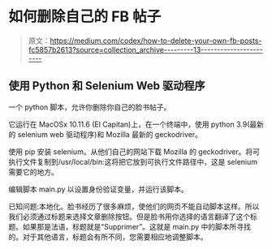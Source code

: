# 如何删除自己的 FB 帖子

> 原文：<https://medium.com/codex/how-to-delete-your-own-fb-posts-fc5857b2613?source=collection_archive---------13----------------------->

## 使用 Python 和 Selenium Web 驱动程序

一个 python 脚本，允许你删除你自己的脸书帖子。

它运行在 MacOSx 10.11.6 (El Capitan)上，在一个终端中，使用 python 3.9(最新的 selenium web 驱动程序)和 Mozilla 最新的 geckodriver。

使用 pip 安装 selenium。从他们自己的网站下载 Mozilla 的 geckodriver。将可执行文件复制到/usr/local/bin:这将把它放到可执行文件路径中，这是 selenium 需要它的地方。

编辑脚本 main.py 以设置身份验证变量，并运行该脚本。

已知问题:本地化。脸书经历了很多麻烦，使他们的网页不能自动脚本这样。所以我们必须通过标题来选择文章删除按钮。但是脸书用你选择的语言翻译了这个标题。如果那是法语，标题就是“Supprimer”。这就是 main.py 中的脚本所寻找的。对于其他语言，标题会有所不同，您需要相应地调整脚本。